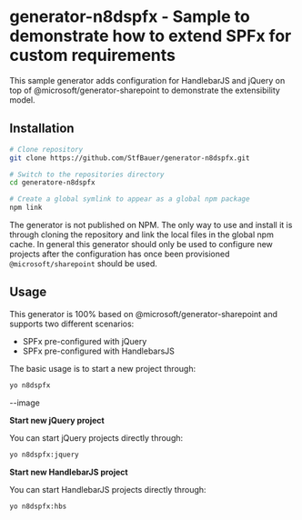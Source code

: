 # generator-n8dspfx - Sample to demonstrate how to extend SPFx for custom requirements

This sample generator adds configuration for HandlebarJS and jQuery on top of @microsoft/generator-sharepoint to demonstrate the extensibility model.

## Installation

```sh
# Clone repository
git clone https://github.com/StfBauer/generator-n8dspfx.git

# Switch to the repositories directory
cd generatore-n8dspfx

# Create a global symlink to appear as a global npm package
npm link
```

The generator is not published on NPM. The only way to use and install it is through cloning the repository and link the local files in the global npm cache.
In general this generator should only be used to configure new projects after the configuration has once been provisioned `@microsoft/sharepoint` should be used.

## Usage

This generator is 100% based on @microsoft/generator-sharepoint and supports two different scenarios:

* SPFx pre-configured with jQuery
* SPFx pre-configured with HandlebarsJS

The basic usage is to start a new project through:

```sh
yo n8dspfx
```

--image

**Start new jQuery project**

You can start jQuery projects directly through:

```sh
yo n8dspfx:jquery
```

**Start new HandlebarJS project**

You can start HandlebarJS projects directly through:

```sh
yo n8dspfx:hbs
```



